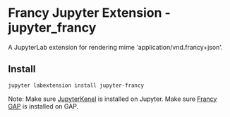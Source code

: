 # Francy Jupyter Extension - jupyter_francy

A JupyterLab extension for rendering mime 'application/vnd.francy+json'.

## Install

```bash
jupyter labextension install jupyter-francy
```

Note: 
Make sure [JupyterKenel](https://github.com/gap-packages/JupyterKernel) is installed on Jupyter.
Make sure [Francy GAP](/) is installed on GAP.
